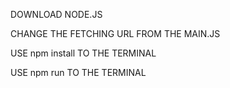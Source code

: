 DOWNLOAD NODE.JS

CHANGE THE FETCHING URL FROM THE MAIN.JS

USE npm install TO THE TERMINAL

USE npm run TO THE TERMINAL
